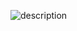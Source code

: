 ![description](https://user-images.githubusercontent.com/42868745/50427452-f6397780-08a8-11e9-92ea-3d6a4954cf8f.jpg)
